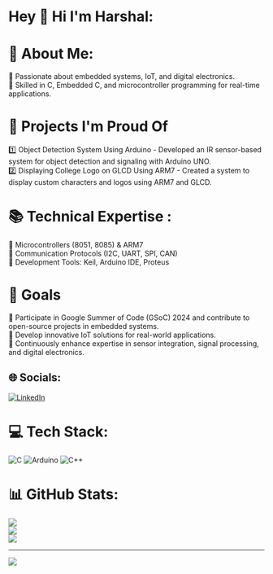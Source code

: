 # Hey 👋 Hi I'm Harshal:

# 💫 About Me:
🔹 Passionate about embedded systems, IoT, and digital electronics.<br>🔹 Skilled in C, Embedded C, and microcontroller programming for real-time applications.<br>

# 🚀 Projects I'm Proud Of
1️⃣ Object Detection System Using Arduino - Developed an IR sensor-based system for object detection and signaling with Arduino UNO.
<br>2️⃣ Displaying College Logo on GLCD Using ARM7 - Created a system to display custom characters and logos using ARM7 and GLCD.
<br>

# 📚 Technical Expertise :
🔸 Microcontrollers (8051, 8085) & ARM7 <br>
🔸 Communication Protocols (I2C, UART, SPI, CAN)<br>
🔸 Development Tools: Keil, Arduino IDE, Proteus<br>

# 🎯 Goals
🌟 Participate in Google Summer of Code (GSoC) 2024 and contribute to open-source projects in embedded systems.<br>
🌟 Develop innovative IoT solutions for real-world applications.<br>
🌟 Continuously enhance expertise in sensor integration, signal processing, and digital electronics.<br>

## 🌐 Socials:
[![LinkedIn](https://img.shields.io/badge/LinkedIn-%230077B5.svg?logo=linkedin&logoColor=white)](https://linkedin.com/in/HarshalDhage) 

# 💻 Tech Stack:
![C](https://img.shields.io/badge/c-%2300599C.svg?style=for-the-badge&logo=c&logoColor=white) ![Arduino](https://img.shields.io/badge/-Arduino-00979D?style=for-the-badge&logo=Arduino&logoColor=white) ![C++](https://img.shields.io/badge/c++-%2300599C.svg?style=for-the-badge&logo=c%2B%2B&logoColor=white)
# 📊 GitHub Stats:
![](https://github-readme-stats.vercel.app/api?username=CodeByHarshal&theme=dark&hide_border=false&include_all_commits=false&count_private=false)<br/>
![](https://github-readme-streak-stats.herokuapp.com/?user=CodeByHarshal&theme=dark&hide_border=false)<br/>
![](https://github-readme-stats.vercel.app/api/top-langs/?username=CodeByHarshal&theme=dark&hide_border=false&include_all_commits=false&count_private=false&layout=compact)

---
[![](https://visitcount.itsvg.in/api?id=CodeByHarshal&icon=0&color=0)](https://visitcount.itsvg.in)

<!-- Proudly created with GPRM ( https://gprm.itsvg.in ) -->
